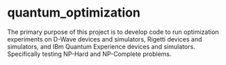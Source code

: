 # quantum_optimization
The primary purpose of this project is to develop code to run optimization experiments on D-Wave devices and simulators, Rigetti devices and simulators, and IBm Quantum Experience devices and simulators. Specifically testing NP-Hard and NP-Complete problems. 
